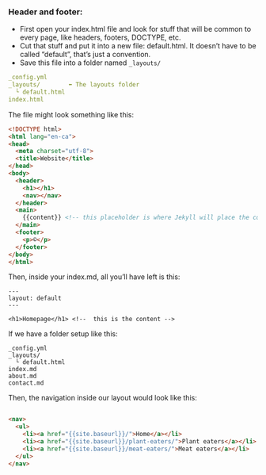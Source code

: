 ### Header and footer:
- First open your index.html file and look for stuff that will be common to every page, like headers, footers, DOCTYPE, etc.
- Cut that stuff and put it into a new file: default.html. It doesn’t have to be called “default”, that’s just a convention.
- Save this file into a folder named `_layouts/`

```yaml
_config.yml
_layouts/        ⬅︎ The layouts folder
  └ default.html
index.html
```
The file might look something like this:

```html
<!DOCTYPE html>
<html lang="en-ca">
<head>
  <meta charset="utf-8">
  <title>Website</title>
</head>
<body>
  <header>
    <h1></h1>
    <nav></nav>
  </header>
  <main>
    {{content}} <!-- this placeholder is where Jekyll will place the content from the index.html. -->
  </main>
  <footer>
    <p>©</p>
  </footer>
</body>
</html>
```

Then, inside your index.md, all you’ll have left is this:

```
---
layout: default
---

<h1>Homepage</h1> <!--  this is the content -->
```


If we have a folder setup like this:

```
_config.yml
_layouts/
  └ default.html
index.md
about.md
contact.md
```

Then, the navigation inside our layout would look like this:
```html

<nav>
  <ul>
    <li><a href="{{site.baseurl}}/">Home</a></li>
    <li><a href="{{site.baseurl}}/plant-eaters/">Plant eaters</a></li>
    <li><a href="{{site.baseurl}}/meat-eaters/">Meat eaters</a></li>
  </ul>
</nav>
```
